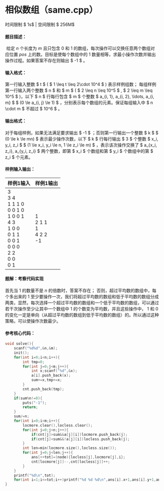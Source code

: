 
# 相似数组（same.cpp）
时间限制 $ 1s$   |   空间限制 $ 256M$

#### 题目描述：

​	给定 $n$ 个长度为 $m$ 且只包含 $0$ 和 $1$ 的数组，每次操作可以交换任意两个数组对应位置 $pos$ 上的数。目标是使每个数组中的 $1$ 数量相等，求最小操作次数并输出操作过程。如果答案不存在则输出 $ -1 $ 。

#### 输入格式：

第一行输入整数 $ t $ ( $ 1 \leq t \leq 2\cdot 10^4 $ ) 表示样例组数；
每组样例第一行输入两个整数 $ n $ 和 $ m $ ( $ 2 \leq n \leq 10^5 $ , $ 2 \leq m \leq 10^5 $ )，以下 $ n $ 行每行包含 $ m $ 个整数 $ a_{i, 1}, a_{i, 2}, \ldots, a_{i, m} $ $ (0 \le a_{i, j} \le 1) $ ，分别表示每个数组的元素。保证每组输入中 $ n \cdot m $ 不超过 $ 10^6 $ 。

#### 输出格式：

对于每组样例，如果无法满足要求输出 $ -1 $ ；否则第一行输出一个整数 $ k $ $ (0 \le k \le mn) $ 表示最少操作次数，以下 $ k $ 行每行输出 $ 3 $ 个整数 $ x_i, y_i, z_i $ $ (1 \le x_i, y_i \le n, 1 \le z_i \le m) $ ，表示该次操作交换了 $ a_{x_i, z_i}, a_{y_i, z_i} $ 两个整数，即第 $ x_i $ 个数组和第 $ y_i $ 个数组中的第 $ z_i $ 个元素。

#### 样例输入输出：

| 样例1输入                                                    | 样例1输出                          |
| ------------------------------------------------------------ | ---------------------------------- |
| 3<br/>3 4<br/>1 1 1 0<br/>0 0 1 0<br/>1 0 0 1<br/>4 3<br/>1 0 0<br/>0 1 1<br/>0 0 1<br/>0 0 0<br/>2 2<br/>0 0<br/>0 1 | 1<br/>2 1 1<br/>1<br/>4 2 2<br/>-1 |

<div STYLE="page-break-after: always;"/>

#### 题解：考察代码实现
首先当 $1$ 的数量不是 $n$ 的倍数时，答案不存在；
否则，超过平均数的数组中，每个多出来的 $1$ 至少要操作一次，我们将超过平均数的数组和低于平均数的数组分成两类，显然，每次选择一个超过平均数的数组和一个低于平均数的数组，可以通过若干次操作至少让其中一个数组中 $1$ 的个数变为平均数，并且这些操作中， $1$ 和  $0$ 的变化一定是单向（从超过平均数的数组到低于平均数的数组）的。所以通过这种策略，可以使操作次数最少。

#### 参考核心代码：

```c++
void solve(){
    scanf("%d%d",&n,&m);
    init();
    for(int i=0;i<n;i++){
        int tmp=0;
        for(int j=0;j<m;j++){
            int x;scanf("%d",&x);
            a[i].push_back(x);
            sum+=x,tmp+=x;
        }
        cnt.push_back(tmp);
    }
    if(sum%n!=0){
        puts("-1");
        return;
    }
    sum/=n;
    for(int i=0;i<m;i++){
        locmore.clear(),locless.clear();
        for(int j=0;j<n;j++){
            if(cnt[j]>sum&&a[j][i])locmore.push_back(j);
            if(cnt[j]<sum&&!a[j][i])locless.push_back(j);
        }
        int len=min(locmore.size(),locless.size());
        for(int j=0;j<len;j++){
            ans[++tot]=(node){locless[j],locmore[j],i};
            cnt[locmore[j]]--,cnt[locless[j]]++;
        }
    }
    printf("%d\n",tot);
    for(int i=1;i<=tot;i++)printf("%d %d %d\n",ans[i].x+1,ans[i].y+1,ans[i].z+1);
}
 
```


